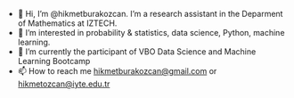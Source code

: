 - 👋 Hi, I’m @hikmetburakozcan. I’m a research assistant in the Deparment of Mathematics at IZTECH. 
- 👀 I’m interested in probability & statistics, data science, Python, machine learning.
- 🌱 I’m currently the participant of VBO Data Science and Machine Learning Bootcamp
- 📫 How to reach me hikmetburakozcan@gmail.com or hikmetozcan@iyte.edu.tr

<!---
hikmetburakozcan/hikmetburakozcan is a ✨ special ✨ repository because its `README.md` (this file) appears on your GitHub profile.
You can click the Preview link to take a look at your changes.
--->
